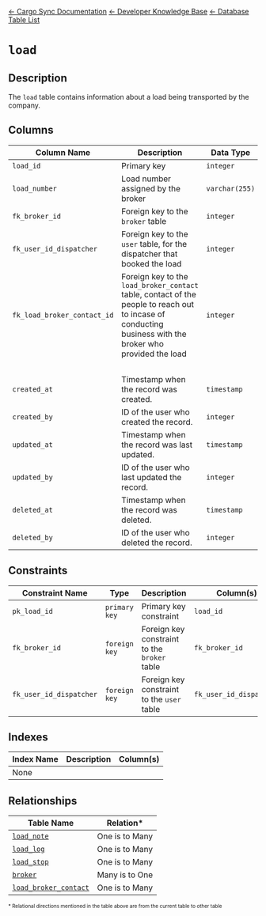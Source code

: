 [← Cargo Sync Documentation](../../../../readme.md) [← Developer Knowledge Base](../../readme.md) [← Database Table List](../database-design.md)

# `load`

## Description
The `load` table contains information about a load being transported by the company.

## Columns

|Column Name|Description|Data Type|Nullable|Default|
|-|-|-|-|-|
|`load_id`|Primary key|`integer`|❌||
|`load_number`|Load number assigned by the broker|`varchar(255)`|❌||
|`fk_broker_id`|Foreign key to the `broker` table|`integer`|❌||
|`fk_user_id_dispatcher`|Foreign key to the `user` table, for the dispatcher that booked the load|`integer`|❌||
|`fk_load_broker_contact_id`|Foreign key to the `load_broker_contact` table, contact of the people to reach out to incase of conducting business with the broker who provided the load|`integer`|❌||
|&nbsp;|
|`created_at`|Timestamp when the record was created.|`timestamp`|❌|`current_timestamp`|
|`created_by`|ID of the user who created the record.|`integer`|❌|-1|
|`updated_at`|Timestamp when the record was last updated.|`timestamp`|❌|`current_timestamp`|
|`updated_by`|ID of the user who last updated the record.|`integer`|❌|-1|
|`deleted_at`|Timestamp when the record was deleted.|`timestamp`|✓|`null`|
|`deleted_by`|ID of the user who deleted the record.|`integer`|✓|`null`|

## Constraints

|Constraint Name|Type|Description|Column(s)|
|--|--|--|--|
|`pk_load_id`|`primary key`|Primary key constraint|`load_id`|
|`fk_broker_id`|`foreign key`|Foreign key constraint to the `broker` table|`fk_broker_id`|
|`fk_user_id_dispatcher`|`foreign key`|Foreign key constraint to the `user` table|`fk_user_id_dispatcher`|

## Indexes

|Index Name|Description|Column(s)|
|-|-|-|
|None|

## Relationships

|Table Name|Relation*|
|-|-|
|[`load_note`](./load-note-table.md)|One is to Many|
|[`load_log`](./load-log-table.md)|One is to Many|
|[`load_stop`](./load-stop-table.md)|One is to Many|
|[`broker`](./broker-table.md)|Many is to One|
|[`load_broker_contact`](./broker-contact-table.md)|One is to Many|


<span style="font-size:10px">\* Relational directions mentioned in the table above are from the current table to other table</span>